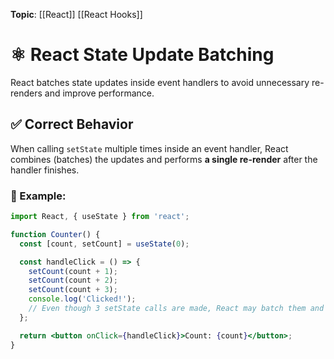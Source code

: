 **Topic**: [[React]] [[React Hooks]]
# ⚛️ React State Update Batching
React batches state updates inside event handlers to avoid unnecessary re-renders and improve performance.

## ✅ Correct Behavior
When calling `setState` multiple times inside an event handler, React combines (batches) the updates and performs **a single re-render** after the handler finishes.

### 🧪 Example:

```jsx
import React, { useState } from 'react';

function Counter() {
  const [count, setCount] = useState(0);

  const handleClick = () => {
    setCount(count + 1);
    setCount(count + 2);
    setCount(count + 3);
    console.log('Clicked!');
	// Even though 3 setState calls are made, React may batch them and only re-render once.
  };

  return <button onClick={handleClick}>Count: {count}</button>;
}